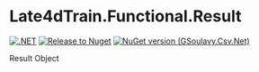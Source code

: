 # Late4dTrain.Functional.Result

[![.NET](https://github.com/late4dtrain/result/actions/workflows/ci.yml/badge.svg)](https://github.com/late4dtrain/result/actions/workflows/ci.yml)
[![Release to Nuget](https://github.com/late4dtrain/result/actions/workflows/release.yml/badge.svg)](https://github.com/late4dtrain/result/actions/workflows/release.yml)
[![NuGet version (GSoulavy.Csv.Net)](https://img.shields.io/nuget/v/Late4dTrain.Result.svg?style=flat-square)](https://www.nuget.org/packages/Late4dTrain.Result/)

Result Object
